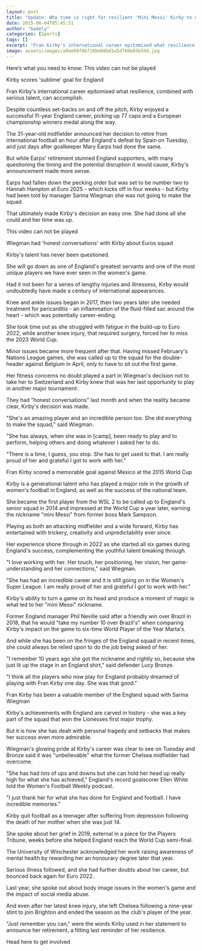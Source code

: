 ```yaml
---
layout: post
title: "Update: Why time is right for resilient 'Mini Messi' Kirby to end England career"
date: 2025-06-04T05:45:51
author: "badely"
categories: [Sports]
tags: []
excerpt: "Fran Kirby's international career epitomised what resilience, combined with serious talent, can accomplish but the time is right to retire, writes Emm"
image: assets/images/a9ae68f8b710be08bd1a5d766b05b5d4.jpg
---
```


Here’s what you need to know: This video can not be played

Kirby scores 'sublime' goal for England

Fran Kirby's international career epitomised what resilience, combined with serious talent, can accomplish.

Despite countless set-backs on and off the pitch, Kirby enjoyed a successful 11-year England career, picking up 77 caps and a European championship winners medal along the way.

The 31-year-old midfielder announced her decision to retire from international football an hour after England's defeat by Spain on Tuesday, and just days after goalkeeper Mary Earps had done the same.

But while Earps' retirement stunned England supporters, with many questioning the timing and the potential disruption it would cause, Kirby's announcement made more sense.

Earps had fallen down the pecking order but was set to be number two to Hannah Hampton at Euro 2025 - which kicks off in four weeks - but Kirby had been told by manager Sarina Wiegman she was not going to make the squad.

That ultimately made Kirby's decision an easy one. She had done all she could and her time was up.

This video can not be played

Wiegman had 'honest conversations' with Kirby about Euros squad

Kirby's talent has never been questioned. 

She will go down as one of England's greatest servants and one of the most unique players we have ever seen in the women's game.

Had it not been for a series of lengthy injuries and illnessess, Kirby would undoubtedly have made a century of international appearances. 

Knee and ankle issues began in 2017, then two years later she needed treatment for pericarditis - an inflammation of the fluid-filled sac around the heart - which was potentially career-ending.

She took time out as she struggled with fatigue in the build-up to Euro 2022, while another knee injury, that required surgery, forced her to miss the 2023 World Cup.

Minor issues became more frequent after that. Having missed February's Nations League games, she was called up to the squad for the double-header against Belgium in April, only to have to sit out the first game.

Her fitness concerns no doubt played a part in Wiegman's decision not to take her to Switzerland and Kirby knew that was her last opportunity to play in another major tournament. 

They had "honest conversations" last month and when the reality became clear, Kirby's decision was made.

"She's an amazing player and an incredible person too. She did everything to make the squad," said Wiegman. 

"She has always, when she was in [camp], been ready to play and to perform, helping others and doing whatever I asked her to do. 

"There is a time, I guess, you stop. She has to get used to that. I am really proud of her and grateful I got to work with her."

Fran Kirby scored a memorable goal against Mexico at the 2015 World Cup

Kirby is a generational talent who has played a major role in the growth of women's football in England, as well as the success of the national team.

She became the first player from the WSL 2 to be called up to England's senior squad in 2014 and impressed at the World Cup a year later, earning the nickname "mini Messi" from former boss Mark Sampson.

Playing as both an attacking midfielder and a wide forward, Kirby has entertained with trickery, creativity and unpredictability ever since.

Her experience shone through in 2022 as she started all six games during England's success, complementing the youthful talent breaking through.

"I love working with her. Her touch, her positioning, her vision, her game-understanding and her connections," said Wiegman.

"She has had an incredible career and it is still going on in the Women's Super League. I am really proud of her and grateful I got to work with her."

Kirby's ability to turn a game on its head and produce a moment of magic is what led to her "mini Messi" nickname. 

Former England manager Phil Neville said after a friendly win over Brazil in 2018, that he would "take my number 10 over Brazil's" when comparing Kirby's impact on the game to six-time World Player of the Year Marta's.

And while she has been on the fringes of the England squad in recent times, she could always be relied upon to do the job being asked of her.

"I remember 10 years ago she got the nickname and rightly so, because she just lit up the stage in an England shirt," said defender Lucy Bronze. 

"I think all the players who now play for England probably dreamed of playing with Fran Kirby one day. She was that good."

Fran Kirby has been a valuable member of the England squad with Sarina Wiegman

Kirby's achievements with England are carved in history - she was a key part of the squad that won the Lionesses first major trophy.

But it is how she has dealt with personal tragedy and setbacks that makes her success even more admirable.

Wiegman's glowing pride at Kirby's career was clear to see on Tuesday and Bronze said it was "unbelievable" what the former Chelsea midfielder had overcome.

"She has had lots of ups and downs but she can hold her head up really high for what she has achieved," England's record goalscorer Ellen White told the Women's Football Weekly podcast.

"I just thank her for what she has done for England and football. I have incredible memories."

Kirby quit football as a teenager after suffering from depression following the death of her mother when she was just 14.

She spoke about her grief in 2019, external in a piece for the Players Tribune, weeks before she helped England reach the World Cup semi-final.

The University of Winchester acknowledged her work raising awareness of mental health by rewarding her an honourary degree later that year.

Serious illness followed, and she had further doubts about her career, but bounced back again for Euro 2022.

Last year, she spoke out about body image issues in the women's game and the impact of social media abuse.

And even after her latest knee injury, she left Chelsea following a nine-year stint to join Brighton and ended the season as the club's player of the year.

"Just remember you can," were the words Kirby used in her statement to announce her retirement, a fitting last reminder of her resilience.

Head here to get involved

